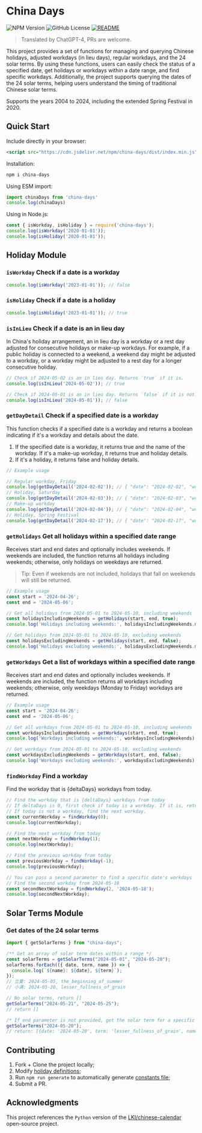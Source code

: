 # China Days

![NPM Version](https://img.shields.io/npm/v/china-days)
![GitHub License](https://img.shields.io/github/license/vsme/china-days)
[![README](https://img.shields.io/badge/README-中文-brightgreen.svg)](https://github.com/vsme/china-days/blob/main/README.md)

> Translated by ChatGPT-4, PRs are welcome.

This project provides a set of functions for managing and querying Chinese holidays, adjusted workdays (in lieu days), regular workdays, and the 24 solar terms. By using these functions, users can easily check the status of a specified date, get holidays or workdays within a date range, and find specific workdays. Additionally, the project supports querying the dates of the 24 solar terms, helping users understand the timing of traditional Chinese solar terms.

Supports the years 2004 to 2024, including the extended Spring Festival in 2020.

## Quick Start

Include directly in your browser:

```html
<script src="https://cdn.jsdelivr.net/npm/china-days/dist/index.min.js"></script>
```

Installation:

```sh
npm i china-days
```

Using ESM import:

```ts
import chinaDays from 'china-days'
console.log(chinaDays)
```

Using in Node.js:

```js
const { isWorkday, isHoliday } = require('china-days');
console.log(isWorkday('2020-01-01'));
console.log(isHoliday('2020-01-01'));
```

## Holiday Module

### `isWorkday` Check if a date is a workday

```js
console.log(isWorkday('2023-01-01')); // false
```

### `isHoliday` Check if a date is a holiday

```js
console.log(isHoliday('2023-01-01')); // true
```

### `isInLieu` Check if a date is an in lieu day

In China's holiday arrangement, an in lieu day is a workday or a rest day adjusted for consecutive holidays or make-up workdays. For example, if a public holiday is connected to a weekend, a weekend day might be adjusted to a workday, or a workday might be adjusted to a rest day for a longer consecutive holiday.

```js
// Check if 2024-05-02 is an in lieu day. Returns `true` if it is.
console.log(isInLieu('2024-05-02')); // true

// Check if 2024-05-01 is an in lieu day. Returns `false` if it is not.
console.log(isInLieu('2024-05-01')); // false
```

### `getDayDetail` Check if a specified date is a workday

This function checks if a specified date is a workday and returns a boolean indicating if it's a workday and details about the date.

1. If the specified date is a workday, it returns true and the name of the workday. If it's a make-up workday, it returns true and holiday details.
2. If it's a holiday, it returns false and holiday details.

```js
// Example usage

// Regular workday, Friday
console.log(getDayDetail('2024-02-02')); // { "date": "2024-02-02", "work":true,"name":"Friday"}
// Holiday, Saturday
console.log(getDayDetail('2024-02-03')); // { "date": "2024-02-03", "work":false,"name":"Saturday"}
// Make-up workday
console.log(getDayDetail('2024-02-04')); // { "date": "2024-02-04", "work":true,"name":"Spring Festival,春节,3"}
// Holiday, Spring Festival
console.log(getDayDetail('2024-02-17')); // { "date": "2024-02-17", "work":false,"name":"Spring Festival,春节,3"}
```

### `getHolidays` Get all holidays within a specified date range

Receives start and end dates and optionally includes weekends. If weekends are included, the function returns all holidays including weekends; otherwise, only holidays on weekdays are returned.

> Tip: Even if weekends are not included, holidays that fall on weekends will still be returned.

```js
// Example usage
const start = '2024-04-26';
const end = '2024-05-06';

// Get all holidays from 2024-05-01 to 2024-05-10, including weekends
const holidaysIncludingWeekends = getHolidays(start, end, true);
console.log('Holidays including weekends:', holidaysIncludingWeekends.map(d => getDayDetail(d)));

// Get holidays from 2024-05-01 to 2024-05-10, excluding weekends
const holidaysExcludingWeekends = getHolidays(start, end, false);
console.log('Holidays excluding weekends:', holidaysExcludingWeekends.map(d => getDayDetail(d)));
```

### `getWorkdays` Get a list of workdays within a specified date range

Receives start and end dates and optionally includes weekends. If weekends are included, the function returns all workdays including weekends; otherwise, only weekdays (Monday to Friday) workdays are returned.

```js
// Example usage
const start = '2024-04-26';
const end = '2024-05-06';

// Get all workdays from 2024-05-01 to 2024-05-10, including weekends
const workdaysIncludingWeekends = getWorkdays(start, end, true);
console.log('Workdays including weekends:', workdaysIncludingWeekends);

// Get workdays from 2024-05-01 to 2024-05-10, excluding weekends
const workdaysExcludingWeekends = getWorkdays(start, end, false);
console.log('Workdays excluding weekends:', workdaysExcludingWeekends);
```

### `findWorkday` Find a workday

Find the workday that is {deltaDays} workdays from today.

```js
// Find the workday that is {deltaDays} workdays from today
// If deltaDays is 0, first check if today is a workday. If it is, return today.
// If today is not a workday, find the next workday.
const currentWorkday = findWorkday(0);
console.log(currentWorkday);

// Find the next workday from today
const nextWorkday = findWorkday(1);
console.log(nextWorkday);

// Find the previous workday from today
const previousWorkday = findWorkday(-1);
console.log(previousWorkday);

// You can pass a second parameter to find a specific date's workdays
// Find the second workday from 2024-05-18
const secondNextWorkday = findWorkday(2, '2024-05-18');
console.log(secondNextWorkday);
```

## Solar Terms Module

### Get dates of the 24 solar terms

```js
import { getSolarTerms } from "china-days";

/** Get an array of solar term dates within a range */
const solarTerms = getSolarTerms("2024-05-01", "2024-05-20");
solarTerms.forEach(({ date, term, name }) => {
  console.log(`${name}: ${date}, ${term}`);
});
// 立夏: 2024-05-05, the_beginning_of_summer
// 小满: 2024-05-20, lesser_fullness_of_grain

// No solar terms, return []
getSolarTerms("2024-05-21", "2024-05-25");
// return []

/* If end parameter is not provided, get the solar term for a specific day */
getSolarTerms("2024-05-20");
// return: [{date: '2024-05-20', term: 'lesser_fullness_of_grain', name: '小满'}]
```

## Contributing

1. Fork + Clone the project locally;
2. Modify [holiday definitions](scripts/generate.ts);
3. Run `npm run generate` to automatically generate [constants file](src/holidays/constants.ts);
4. Submit a PR.

## Acknowledgments

This project references the `Python` version of the [LKI/chinese-calendar](https://github.com/LKI/chinese-calendar) open-source project.

